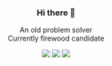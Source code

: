 <h3 align="center">Hi there 👋</h3>
<p align="center">An old problem solver<br>Currently firewood candidate</p>
<p align="center">  
  <img src="https://hits.seeyoufarm.com/api/count/incr/badge.svg?url=https%3A%2F%2Fgithub.com%2Fganghe74&count_bg=%2379C83D&title_bg=%23555555&icon=&icon_color=%23E7E7E7&title=hits&edge_flat=false"/>
  <a href="https://boj.kr/ganghe74"><img src="http://mazassumnida.wtf/api/mini/generate_badge?boj=ganghe74"></a>
  <a href="https://codeforces.com/profile/asdfz1234"><img src="https://badges.joonhyung.xyz/codeforces/asdfz1234.svg"></a>
<!--   <a href="https://www.linkedin.com/in/ganghe74/"><img src="https://img.shields.io/badge/-LinkedIn-blue?style=flat-square&logo=Linkedin&logoColor=white"></a> -->
</p>

<!--
**ganghe74/ganghe74** is a ✨ _special_ ✨ repository because its `README.md` (this file) appears on your GitHub profile.

Here are some ideas to get you started:

- 🔭 I’m currently working on ...
- 🌱 I’m currently learning ...
- 👯 I’m looking to collaborate on ...
- 🤔 I’m looking for help with ...
- 💬 Ask me about ...
- 📫 How to reach me: ...
- 😄 Pronouns: ...
- ⚡ Fun fact: ...
-->

